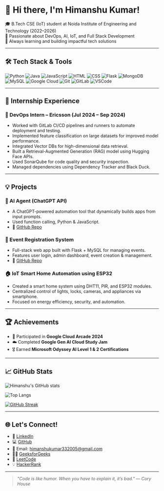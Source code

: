 # 👋 Hi there, I'm Himanshu Kumar!

🎓 B.Tech CSE (IoT) student at Noida Institute of Engineering and Technology (2022–2026)  
📍 Passionate about DevOps, AI, IoT, and Full Stack Development  
🚀 Always learning and building impactful tech solutions

---

## 🛠️ Tech Stack & Tools

![Python](https://img.shields.io/badge/Python-3776AB?style=for-the-badge&logo=python&logoColor=white)
![Java](https://img.shields.io/badge/Java-ED8B00?style=for-the-badge&logo=openjdk&logoColor=white)
![JavaScript](https://img.shields.io/badge/JavaScript-F7DF1E?style=for-the-badge&logo=javascript&logoColor=black)
![HTML](https://img.shields.io/badge/HTML5-E34F26?style=for-the-badge&logo=html5&logoColor=white)
![CSS](https://img.shields.io/badge/CSS3-1572B6?style=for-the-badge&logo=css3&logoColor=white)
![Flask](https://img.shields.io/badge/Flask-black?style=for-the-badge&logo=flask)
![MongoDB](https://img.shields.io/badge/MongoDB-4EA94B?style=for-the-badge&logo=mongodb&logoColor=white)
![MySQL](https://img.shields.io/badge/MySQL-00000F?style=for-the-badge&logo=mysql&logoColor=white)
![Google Cloud](https://img.shields.io/badge/GCP-4285F4?style=for-the-badge&logo=googlecloud&logoColor=white)
![Git](https://img.shields.io/badge/Git-F05032?style=for-the-badge&logo=git&logoColor=white)
![GitLab](https://img.shields.io/badge/GitLab-FC6D26?style=for-the-badge&logo=gitlab&logoColor=white)
![VSCode](https://img.shields.io/badge/VS%20Code-007ACC?style=for-the-badge&logo=visual-studio-code&logoColor=white)

---

## 💼 Internship Experience

### 🧪 DevOps Intern – Ericsson (Jul 2024 – Sep 2024)
- Worked with GitLab CI/CD pipelines and runners to automate deployment and testing.
- Implemented feature classification on large datasets for improved model performance.
- Integrated Vector DBs for high-dimensional data retrieval.
- Built a Retrieval-Augmented Generation (RAG) model using Hugging Face APIs.
- Used SonarQube for code quality and security inspection.
- Managed dependencies using Dependency Tracker and Black Duck.

---

## 💡 Projects

### 🤖 AI Agent (ChatGPT API)
- A ChatGPT-powered automation tool that dynamically builds apps from input prompts.
- Used function calling, Python & JavaScript.
- 🔗 [GitHub Repo](https://github.com/Himanshucc01)

### 🧾 Event Registration System
- Full-stack web app built with Flask + MySQL for managing events.
- Features user login, admin dashboard, event creation & management.
- 🔗 [GitHub Repo](https://github.com/Himanshucc01)

### 🏠 IoT Smart Home Automation using ESP32
- Created a smart home system using DHT11, PIR, and ESP32 modules.
- Centralized control of lights, locks, cameras, and appliances via smartphone.
- Focused on energy efficiency, security, and automation.

---

## 🏆 Achievements

- 🧠 Participated in **Google Cloud Arcade 2024**
- ☁️ Completed **Google Gen AI Cloud Study Jam**
- 🎖️ Earned **Microsoft Odyssey AI Level 1 & 2 Certifications**

---

## 📈 GitHub Stats

![Himanshu's GitHub stats](https://github-readme-stats.vercel.app/api?username=Himanshucc01&show_icons=true&theme=radical)

![Top Langs](https://github-readme-stats.vercel.app/api/top-langs/?username=Himanshucc01&layout=compact&theme=radical)

[![GitHub Streak](https://streak-stats.demolab.com?user=Himanshucc01&theme=radical)](https://git.io/streak-stats)

---

## 🌐 Let's Connect!

- 🔗 [LinkedIn](https://www.linkedin.com/in/himanshukumar03/)
- 💻 [GitHub](https://github.com/Himanshucc01)
- 📧 Email: [himanshukumar332005@gmail.com](mailto:himanshukumar332005@gmail.com)
- 👨‍💻 [GeeksforGeeks](https://www.geeksforgeeks.org/user/Himanshu001)
- 🧠 [LeetCode](https://leetcode.com/Himanshu061)
- 💡 [HackerRank](https://www.hackerrank.com/Himanshu061)

---

> *"Code is like humor. When you have to explain it, it’s bad." — Cory House*
